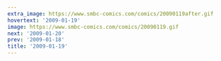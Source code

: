 ```yaml
---
extra_image: https://www.smbc-comics.com/comics/20090119after.gif
hovertext: '2009-01-19'
image: https://www.smbc-comics.com/comics/20090119.gif
next: '2009-01-20'
prev: '2009-01-18'
title: '2009-01-19'
---
```

